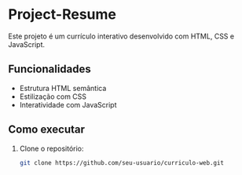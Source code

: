 # Project-Resume

Este projeto é um currículo interativo desenvolvido com HTML, CSS e JavaScript.

## Funcionalidades
- Estrutura HTML semântica
- Estilização com CSS
- Interatividade com JavaScript

## Como executar
1. Clone o repositório:
   ```bash
   git clone https://github.com/seu-usuario/curriculo-web.git
